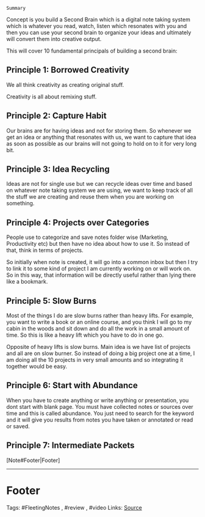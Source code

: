 `Summary`

Concept is you build a Second Brain which is a digital note taking system which is whatever you read, watch, listen which resonates with you and then you can use your second brain to organize your ideas and ultimately will convert them into creative output. 

This will cover 10 fundamental principals of building a second brain:

## Principle 1:  Borrowed Creativity
We all think creativity as creating original stuff.

Creativity is all about remixing stuff.

## Principle 2: Capture Habit
 Our brains are for having ideas and not for storing them. So whenever we get an idea or anything that resonates with us,  we want to capture that idea as soon as possible as our brains will not going to hold on to it for very long bit. 

## Principle 3: Idea Recycling
Ideas are not for single use but we can recycle ideas over time and based on whatever note taking system we are using, we want to keep track of all the stuff we are creating and reuse them when you are working on something.

## Principle 4: Projects over Categories
People use to categorize and save notes folder wise (Marketing, Productivity etc) but then have no idea about how to use it. So instead of that, think in terms of projects. 

So initially when note is created, it will go into a common inbox but then I try to link it to some kind of project I am currently working on or will work on. So in this way, that information will be directly useful rather than lying there like a bookmark.

## Principle 5:  Slow Burns
Most of the things I do are slow burns rather than heavy lifts. For example, you want to write a  book or an online course, and you think I will go to my cabin in the woods and sit down and do all the work in a small amount of time. So this is like a heavy lift which you have to do in one go. 

Opposite of heavy lifts is slow burns. Main idea is we have list of projects and all are on slow burner. So instead of doing a big project one at a time, I am doing all the 10 projects in very small amounts and so integrating it together would be easy. 

## Principle 6: Start with Abundance
 When you have to create anything or write anything or presentation, you dont start with blank page. You must have collected notes or sources over time and this is called abundance.  You just need to search for the keyword and it will give you results from notes you have taken or annotated or read or saved.

## Principle 7: Intermediate Packets
 

[Note#Footer|Footer]

---
# Footer
Tags: #FleetingNotes , #review , #video
Links: 
[Source](https://www.youtube.com/watch?edufilter=NULL&v=OP3dA2GcAh8&t=76s&ab_channel=AliAbdaal)
<!--stackedit_data:
eyJoaXN0b3J5IjpbLTEzODA4OTg1OTUsMTA4NTUyMjE3OCwtMT
YxMDQ4NDY2OV19
-->